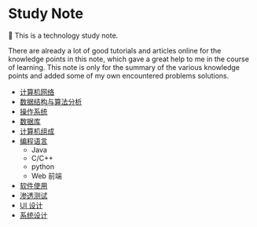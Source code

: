 # Study Note

:camel: This is a technology study note. 

There are already a lot of good tutorials and articles online for the knowledge points in this note, which gave a great help to me in the course of learning. This note is only for the summary of the various knowledge points and added some of my own encountered problems solutions.

- [计算机网络](/ComputerNetwork)
- [数据结构与算法分析](/DataStructures%26AlgorithmAnalysis)
- [操作系统](/OperationSystem)
- [数据库](/Database)
- [计算机组成](/FoundationsofComputerScience)
- [编程语言](/Programming)
  - Java
  - C/C++
  - python
  - Web 前端
- [软件使用](/SoftwareUsing)
- [渗透测试](/PenetrationTesting)
- [UI 设计](/UI)
- [系统设计](/SystemDesign)

<!-- USE LF as end of line -->